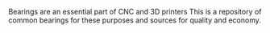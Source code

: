 
Bearings are an essential part of CNC and 3D printers
This is a repository of common bearings for these purposes and sources for quality and economy.